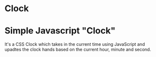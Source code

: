 # Clock
# Simple Javascript "Clock"
It's a CSS Clock which takes in the current time using JavaScript and upadtes the clock hands based on the current hour, minute and second.
